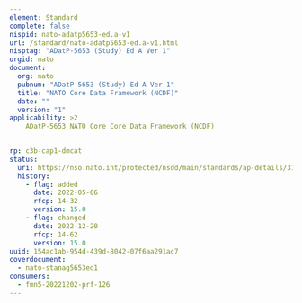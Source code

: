 ```yaml
---
element: Standard
complete: false
nispid: nato-adatp5653-ed.a-v1
url: /standard/nato-adatp5653-ed.a-v1.html
nisptag: "ADatP-5653 (Study) Ed A Ver 1"
orgid: nato
document:
  org: nato
  pubnum: "ADatP-5653 (Study) Ed A Ver 1"
  title: "NATO Core Data Framework (NCDF)"
  date: ""
  version: "1"
applicability: >2
    ADatP-5653 NATO Core Core Data Framework (NCDF)

  
rp: c3b-cap1-dmcat
status:
  uri: https://nso.nato.int/protected/nsdd/main/standards/ap-details/3182/EN
  history: 
    - flag: added
      date: 2022-05-06
      rfcp: 14-32
      version: 15.0
    - flag: changed
      date: 2022-12-20
      rfcp: 14-62
      version: 15.0
uuid: 154ac1ab-954d-439d-8042-07f6aa291ac7
coverdocument:
  - nato-stanag5653ed1
consumers:
  - fmn5-20221202-prf-126
---
```

